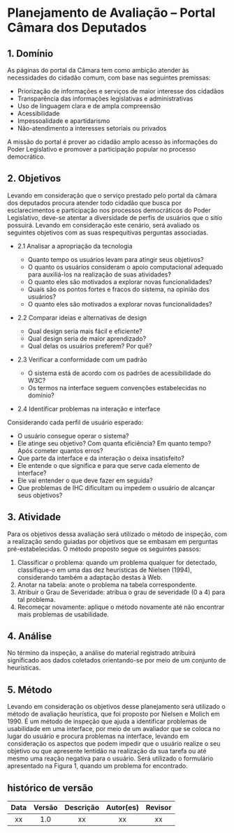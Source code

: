 # Planejamento de Avaliação – Portal Câmara dos Deputados

## 1. Domínio
As páginas do portal da Câmara tem como ambição atender às necessidades do cidadão comum, com base nas seguintes premissas:
- Priorização de informações e serviços de maior interesse dos cidadãos
- Transparência das informações legislativas e administrativas
- Uso de linguagem clara e de ampla compreensão
- Acessibilidade
- Impessoalidade e apartidarismo
- Não-atendimento a interesses setoriais ou privados

A missão do portal é prover ao cidadão amplo acesso às informações do Poder Legislativo e promover a participação popular no processo democrático.

## 2. Objetivos

Levando em consideração que o serviço prestado pelo portal da câmara dos deputados procura atender todo cidadão que busca por esclarecimentos e participação nos processos democráticos do Poder Legislativo, deve-se atentar a diversidade de perfis de usuários que o sitío possuirá.
Levando em consideração este cenário, será avaliado os seguintes objetivos com as suas respequitivas perguntas associadas.

- 2.1 Analisar a apropriação da tecnologia
  - Quanto tempo os usuários levam para atingir seus objetivos?
  - O quanto os usuários consideram o apoio computacional adequado para auxiliá-los na realização de suas atividades?
  - O quanto eles são motivados a explorar novas funcionalidades?
  - Quais são os pontos fortes e fracos do sistema, na opinião dos usuários?
  - O quanto eles são motivados a explorar novas funcionalidades?

- 2.2 Comparar ideias e alternativas de design
  - Qual design seria mais fácil e eficiente?
  - Qual design seria de maior aprendizado?
  - Qual delas os usuários preferem? Por quê?

- 2.3 Verificar a conformidade com um padrão
  - O sistema está de acordo com os padrões de acessibilidade do W3C?
  - Os termos na interface seguem convenções estabelecidas no domínio?

- 2.4 Identificar problemas na interação e interface

Considerando cada perfil de usuário esperado:
- O usuário consegue operar o sistema?
- Ele atinge seu objetivo? Com quanta eficiência? Em quanto tempo? Após cometer quantos erros?
- Que parte da interface e da interação o deixa insatisfeito?
- Ele entende o que significa e para que serve cada elemento de interface?
- Ele vai entender o que deve fazer em seguida?
- Que problemas de IHC dificultam ou impedem o usuário de alcançar seus objetivos?

## 3. Atividade

Para os objetivos dessa avaliação será utilizado o método de inspeção, com a realização sendo guiadas por objetivos que se embasam em perguntas pré-estabelecidas.
O método proposto segue os seguintes passos:
1. Classificar o problema: quando um problema qualquer for detectado,
classifique-o em uma das dez heurísticas de Nielsen (1994), considerando também
a adaptação destas à Web.
2. Anotar na tabela: anote o problema na tabela correspondente.
3. Atribuir o Grau de Severidade: atribua o grau de severidade (0 a 4) para tal
problema.
4. Recomeçar novamente: aplique o método novamente até não encontrar
mais problemas de usabilidade.

## 4. Análise
No término da inspeção, a análise do material registrado atribuirá significado aos dados coletados orientando-se por meio de um conjunto de heurísticas.

## 5. Método
Levando em consideração os objetivos desse planejamento será utilizado o método de avaliação heurística, que foi proposto por Nielsen e Molich em 1990. É um método de inspeção que ajuda a identificar problemas de usabilidade em uma interface, por meio de um avaliador que se coloca no lugar do usuário e procura problemas na interface, levando em consideração os aspectos que podem impedir que o usuário realize o seu objetivo ou que apresente lentidão na realização da sua tarefa ou até mesmo uma reação negativa para o usuário. Será utilizado o formulário apresentado na Figura 1, quando um problema for encontrado.


## histórico de versão
|    Data    | Versão | Descrição    | Autor(es)    | Revisor            |
| :--------: | :----: | :----------: | :----------: | :----------------: |
| xx |  1.0   | xx  | xx | xx |
